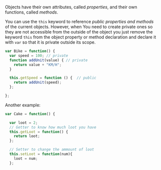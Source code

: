 Objects have their own attributes, called _properties_, and their own functions, called _methods_.

You can use the `this` keyword to reference _public properties and methods_ of the current objects. However, when You need to create private ones so they are not accessible from the outside of the object you just remove the keyword `this` from the object property or method declaration and declare it with `var` so that it is private outside its scope.

```js
var Bike = function() {
  var speed = 100; // private
  function addUnit(value) { // private
    return value + "KM/H";
  }

  this.getSpeed = function () {  // public
    return addUnit(speed);
  };

};
```

Another example:

```js
var Cake = function() {

  var loot = 2;
  // Getter to know how much loot you have
  this.getLoot = function() {
    return loot;
  };

  // Setter to change the ammount of loot
  this.setLoot = function(num){
    loot = num;
  };
  ```
